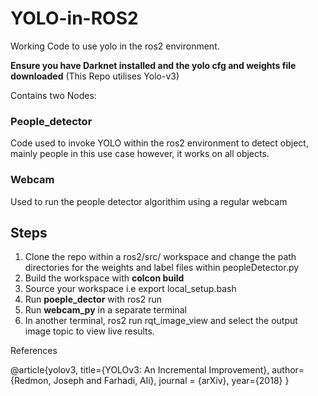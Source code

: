 # YOLO-in-ROS2
Working Code to use yolo in the ros2 environment.

**Ensure you have Darknet installed and the yolo cfg and weights file downloaded** 
(This Repo utilises Yolo-v3)

Contains two Nodes:
### People_detector
Code used to invoke YOLO within the ros2 environment to detect object, mainly people in this use case however, it works on all objects.

### Webcam
Used to run the people detector algorithim using a regular webcam

## Steps
1. Clone the repo within a ros2/src/ workspace and change the path directories for the weights and label files within peopleDetector.py
2. Build the workspace with **colcon build**
3. Source your workspace i.e export local_setup.bash
4. Run **poeple_dector** with ros2 run
5. Run **webcam_py** in a separate terminal
6. In another terminal, ros2 run rqt_image_view and select the output image topic to view live results.

References

@article{yolov3,
  title={YOLOv3: An Incremental Improvement},
  author={Redmon, Joseph and Farhadi, Ali},
  journal = {arXiv},
  year={2018}
}
